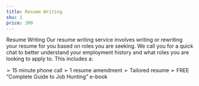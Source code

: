 ```yaml
---
title: Resume Writing
sku: 1
price: 300
---
```

Resume WritingOur resume writing service involves writing or rewriting your resume for you based on roles you are seeking. We call you for a quick chat to better understand your employment history and what roles you are looking to apply to. This includes a:➢	15 minute phone call➢	1 resume amendment➢	Tailored resume➢	FREE “Complete Guide to Job Hunting” e-book

